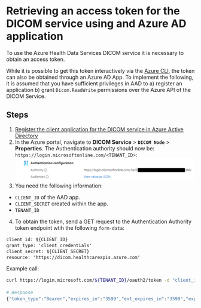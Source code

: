 # Retrieving an access token for the DICOM service using and Azure AD application

To use the Azure Health Data Services DICOM service it is necessary to 
obtain an access token.

While it is possible to get this token interactively via the [Azure CLI](https://learn.microsoft.com/en-us/azure/healthcare-apis/dicom/dicom-get-access-token-azure-cli-old), the token can also be obtained through an Azure AD App. To implement the following, it is assumed that you have sufficient privileges in AAD to a) register an application b) grant `Dicom.ReadWrite` permissions over the Azure API of the DICOM Service.

## Steps

1. [Register the client application for the DICOM service in Azure Active Directory](https://learn.microsoft.com/en-us/azure/healthcare-apis/dicom/dicom-register-application)
2. In the Azure portal, navigate to **DICOM Service** > **`DICOM Node`** > **Properties**. The Authentication authority should now be: `https://login.microsoftonline.com/<TENANT_ID>`:
![Authentication Authority](./assets/DicomServiceAuthority.png)
3. You need the following information:
  - `CLIENT_ID` of the AAD app.
  - `CLIENT_SECRET` created within the app.
  - `TENANT_ID`
4. To obtain the token, send a GET request to the Authentication Authority token endpoint wtih the following `form-data`:
```
client_id: ${CLIENT_ID}
grant_type: 'client_credentials'
client_secret: ${CLIENT_SECRET}
resource: 'https://dicom.healthcareapis.azure.com'
```
Example call:
```bash
curl https://login.microsoft.com/${TENANT_ID}/oauth2/token -d "client_id=${CLIENT_ID}&grant_type=client_credentials&client_secret=${CLIENT_SECRET}&resource=https://dicom.healthcareapis.azure.com"

# Response
{"token_type":"Bearer","expires_in":"3599","ext_expires_in":"3599","expires_on":"1668426620","not_before":"1668422720","resource":"https://dicom.healthcareapis.azure.com","access_token":"eyJ0eXA....<REDACTED>}
```